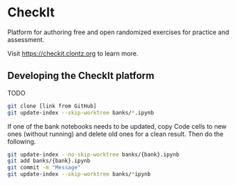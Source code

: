 # CheckIt 

Platform for authoring free and open randomized exercises for practice and assessment.

Visit <https://checkit.clontz.org> to learn more.

## Developing the CheckIt platform

TODO

```bash
git clone [link from GitHub]
git update-index --skip-worktree banks/*.ipynb
```

If one of the bank notebooks needs to be updated, copy Code cells to
new ones (without running) and delete old ones for a clean result.
Then do the following.

```bash
git update-index --no-skip-worktree banks/{bank}.ipynb
git add banks/{bank}.ipynb
git commit -m "Message"
git update-index --skip-worktree banks/*ipynb
```